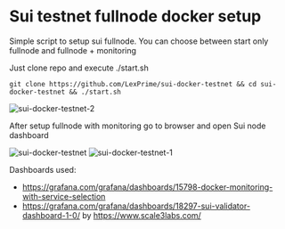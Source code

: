 <h1>Sui testnet fullnode docker setup</h1>

Simple script to setup sui fullnode. You can choose between start only fullnode and fullnode + monitoring

Just clone repo and execute ./start.sh
```
git clone https://github.com/LexPrime/sui-docker-testnet && cd sui-docker-testnet && ./start.sh
```


![sui-docker-testnet-2](https://user-images.githubusercontent.com/17300737/229599878-f9c4ca84-5813-4bb3-ba61-f79391f8c7c5.png)


After setup fullnode with monitoring go to browser and open Sui node dashboard


![sui-docker-testnet](https://user-images.githubusercontent.com/17300737/229599038-420c5823-1fc0-4778-b380-a141cbd0c1d7.png) ![sui-docker-testnet-1](https://user-images.githubusercontent.com/17300737/229599103-d7c9edee-4ee5-4787-aa21-a850d0686281.png)


Dashboards used:
- https://grafana.com/grafana/dashboards/15798-docker-monitoring-with-service-selection
- https://grafana.com/grafana/dashboards/18297-sui-validator-dashboard-1-0/ by https://www.scale3labs.com/

